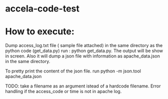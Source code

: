 # accela-code-test

# How to execute:
Dump access_log.txt file ( sample file attached)  in the same directory as the python code (get_data.py)
run : python get_data.py.
The output will be show in screen. Also it will dump a json file with information as apache_data.json in the same directory.

To pretty print the content of the json file.
run python -m json.tool apache_data.json

TODO:
  take a filename as an argument istead of a hardcode filename.
  Error handling if the access_code or time is not in apache log.
  
